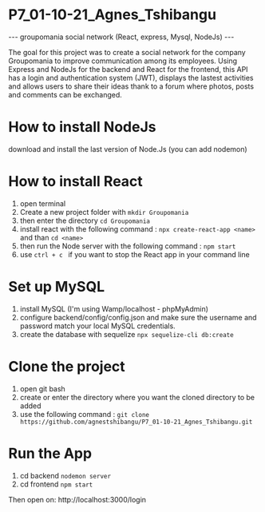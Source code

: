 # P7_01-10-21_Agnes_Tshibangu
--- groupomania social network (React, express, Mysql, NodeJs) ---

The goal for this project was to create a social network for the company Groupomania to improve communication among its employees. 
Using Express and NodeJs for the backend and React for the frontend, this API has a login and authentication system (JWT), displays the lastest activities and allows users to share their ideas thank to a forum where photos, posts and comments can be exchanged.

# How to install NodeJs

download and install the last version of Node.Js (you can add nodemon)

# How to install React

1) open terminal
2) Create a new project folder with ``` mkdir Groupomania ```
3) then enter the directory ``` cd Groupomania ```
4) install react with the following command : ``` npx create-react-app <name> ``` and than ``` cd <name> ``` 
5) then run the Node server with the following command :  ``` npm start  ``` 
6) use  ``` ctrl + c  ```  if you want to stop the React app in your command line

# Set up MySQL 

1) install MySQL (I'm using Wamp/localhost - phpMyAdmin) 
2) configure backend/config/config.json and make sure the username and password match your local MySQL credentials.
3) create the database with sequelize ``` npx sequelize-cli db:create ```

# Clone the project 

1) open git bash 
2) create or enter the directory where you want the cloned directory to be added 
3) use the following command  : ``` git clone https://github.com/agnestshibangu/P7_01-10-21_Agnes_Tshibangu.git ```


# Run the App

1) cd backend ``` nodemon server ``` 
2) cd frontend ``` npm start ```


Then open on: http://localhost:3000/login
